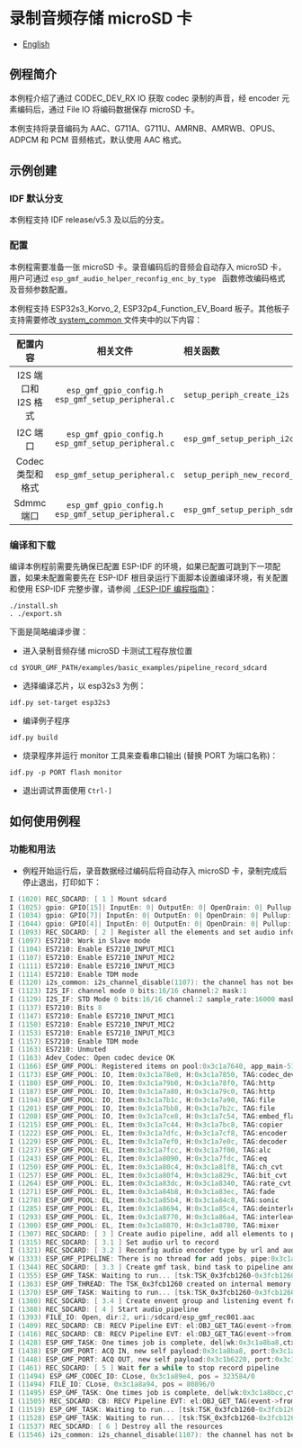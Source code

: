 # 录制音频存储 microSD 卡

- [English](./README.md)

## 例程简介

本例程介绍了通过 CODEC_DEV_RX IO 获取 codec 录制的声音，经 encoder 元素编码后，通过 File IO 将编码数据保存 microSD 卡。

本例支持将录音编码为 AAC、G711A、G711U、AMRNB、AMRWB、OPUS、ADPCM 和 PCM 音频格式，默认使用 AAC 格式。

## 示例创建

### IDF 默认分支

本例程支持 IDF release/v5.3 及以后的分支。

### 配置

本例程需要准备一张 microSD 卡。录音编码后的音频会自动存入 microSD 卡，用户可通过 `esp_gmf_audio_helper_reconfig_enc_by_type ` 函数修改编码格式及音频参数配置。

本例程支持 ESP32s3_Korvo_2, ESP32p4_Function_EV_Board 板子。其他板子支持需要修改[ system_common ](../../system_common) 文件夹中的以下内容：

| 配置内容 | 相关文件 |  相关函数   |
|:----:| :-----: | :---- |
|I2S 端口和 I2S 格式| `esp_gmf_gpio_config.h`<br>`esp_gmf_setup_peripheral.c` | `setup_periph_create_i2s` |
|I2C 端口| `esp_gmf_gpio_config.h`<br>`esp_gmf_setup_peripheral.c` | `esp_gmf_setup_periph_i2c` |
|Codec 类型和格式|`esp_gmf_setup_peripheral.c` |`setup_periph_new_record_codec`  |
|Sdmmc 端口| `esp_gmf_gpio_config.h`<br>`esp_gmf_setup_peripheral.c` | `esp_gmf_setup_periph_sdmmc` |

### 编译和下载

编译本例程前需要先确保已配置 ESP-IDF 的环境，如果已配置可跳到下一项配置，如果未配置需要先在 ESP-IDF 根目录运行下面脚本设置编译环境，有关配置和使用 ESP-IDF 完整步骤，请参阅 [《ESP-IDF 编程指南》](https://docs.espressif.com/projects/esp-idf/zh_CN/latest/esp32s3/index.html)：

```
./install.sh
. ./export.sh
```

下面是简略编译步骤：

- 进入录制音频存储 microSD 卡测试工程存放位置

```
cd $YOUR_GMF_PATH/examples/basic_examples/pipeline_record_sdcard
```

- 选择编译芯片，以 esp32s3 为例：

```
idf.py set-target esp32s3
```

- 编译例子程序

```
idf.py build
```

- 烧录程序并运行 monitor 工具来查看串口输出 (替换 PORT 为端口名称)：

```
idf.py -p PORT flash monitor
```

- 退出调试界面使用 ``Ctrl-]``

## 如何使用例程

### 功能和用法

- 例程开始运行后，录音数据经过编码后将自动存入 microSD 卡，录制完成后停止退出，打印如下：

```c
I (1020) REC_SDCARD: [ 1 ] Mount sdcard
I (1025) gpio: GPIO[15]| InputEn: 0| OutputEn: 0| OpenDrain: 0| Pullup: 1| Pulldown: 0| Intr:0
I (1034) gpio: GPIO[7]| InputEn: 0| OutputEn: 0| OpenDrain: 0| Pullup: 1| Pulldown: 0| Intr:0
I (1044) gpio: GPIO[4]| InputEn: 0| OutputEn: 0| OpenDrain: 0| Pullup: 1| Pulldown: 0| Intr:0
I (1093) REC_SDCARD: [ 2 ] Register all the elements and set audio information to record codec device
I (1097) ES7210: Work in Slave mode
I (1104) ES7210: Enable ES7210_INPUT_MIC1
I (1107) ES7210: Enable ES7210_INPUT_MIC2
I (1111) ES7210: Enable ES7210_INPUT_MIC3
I (1114) ES7210: Enable TDM mode
E (1120) i2s_common: i2s_channel_disable(1107): the channel has not been enabled yet
I (1123) I2S_IF: channel mode 0 bits:16/16 channel:2 mask:1
I (1129) I2S_IF: STD Mode 0 bits:16/16 channel:2 sample_rate:16000 mask:1
I (1137) ES7210: Bits 8
I (1147) ES7210: Enable ES7210_INPUT_MIC1
I (1150) ES7210: Enable ES7210_INPUT_MIC2
I (1153) ES7210: Enable ES7210_INPUT_MIC3
I (1157) ES7210: Enable TDM mode
I (1163) ES7210: Unmuted
I (1163) Adev_Codec: Open codec device OK
I (1166) ESP_GMF_POOL: Registered items on pool:0x3c1a7640, app_main-51
I (1173) ESP_GMF_POOL: IO, Item:0x3c1a78e0, H:0x3c1a7850, TAG:codec_dev_rx
I (1180) ESP_GMF_POOL: IO, Item:0x3c1a79b0, H:0x3c1a78f0, TAG:http
I (1187) ESP_GMF_POOL: IO, Item:0x3c1a7a80, H:0x3c1a79c0, TAG:http
I (1194) ESP_GMF_POOL: IO, Item:0x3c1a7b1c, H:0x3c1a7a90, TAG:file
I (1201) ESP_GMF_POOL: IO, Item:0x3c1a7bb8, H:0x3c1a7b2c, TAG:file
I (1208) ESP_GMF_POOL: IO, Item:0x3c1a7ce8, H:0x3c1a7c54, TAG:embed_flash
I (1215) ESP_GMF_POOL: EL, Item:0x3c1a7c44, H:0x3c1a7bc8, TAG:copier
I (1222) ESP_GMF_POOL: EL, Item:0x3c1a7dfc, H:0x3c1a7cf8, TAG:encoder
I (1229) ESP_GMF_POOL: EL, Item:0x3c1a7ef0, H:0x3c1a7e0c, TAG:decoder
I (1237) ESP_GMF_POOL: EL, Item:0x3c1a7fcc, H:0x3c1a7f00, TAG:alc
I (1243) ESP_GMF_POOL: EL, Item:0x3c1a8090, H:0x3c1a7fdc, TAG:eq
I (1250) ESP_GMF_POOL: EL, Item:0x3c1a80c4, H:0x3c1a81f8, TAG:ch_cvt
I (1257) ESP_GMF_POOL: EL, Item:0x3c1a80f4, H:0x3c1a829c, TAG:bit_cvt
I (1264) ESP_GMF_POOL: EL, Item:0x3c1a83dc, H:0x3c1a8340, TAG:rate_cvt
I (1271) ESP_GMF_POOL: EL, Item:0x3c1a84b8, H:0x3c1a83ec, TAG:fade
I (1278) ESP_GMF_POOL: EL, Item:0x3c1a85b4, H:0x3c1a84c8, TAG:sonic
I (1285) ESP_GMF_POOL: EL, Item:0x3c1a8694, H:0x3c1a85c4, TAG:deinterleave
I (1293) ESP_GMF_POOL: EL, Item:0x3c1a8770, H:0x3c1a86a4, TAG:interleave
I (1300) ESP_GMF_POOL: EL, Item:0x3c1a8870, H:0x3c1a8780, TAG:mixer
I (1307) REC_SDCARD: [ 3 ] Create audio pipeline, add all elements to pipeline
I (1315) REC_SDCARD: [ 3.1 ] Set audio url to record
I (1321) REC_SDCARD: [ 3.2 ] Reconfig audio encoder type by url and audio information and report information to the record pipeline
W (1333) ESP_GMF_PIPELINE: There is no thread for add jobs, pipe:0x3c1a8880, tsk:0x0, [el:encoder-0x3c1a88b8]
I (1344) REC_SDCARD: [ 3.3 ] Create gmf task, bind task to pipeline and load linked element jobs to the bind task
I (1355) ESP_GMF_TASK: Waiting to run... [tsk:TSK_0x3fcb1260-0x3fcb1260, wk:0x0, run:0]
I (1363) ESP_GMF_THREAD: The TSK_0x3fcb1260 created on internal memory
I (1370) ESP_GMF_TASK: Waiting to run... [tsk:TSK_0x3fcb1260-0x3fcb1260, wk:0x3c1a8ba8, run:0]
I (1380) REC_SDCARD: [ 3.4 ] Create envent group and listening event from pipeline
I (1388) REC_SDCARD: [ 4 ] Start audio_pipeline
I (1393) FILE_IO: Open, dir:2, uri:/sdcard/esp_gmf_rec001.aac
I (1409) REC_SDCARD: CB: RECV Pipeline EVT: el:OBJ_GET_TAG(event->from)-0x3c1a8880, type:8192, sub:ESP_GMF_EVENT_STATE_OPENING, payload:0x0, size:0,0x0
I (1416) REC_SDCARD: CB: RECV Pipeline EVT: el:OBJ_GET_TAG(event->from)-0x3c1a88b8, type:8192, sub:ESP_GMF_EVENT_STATE_RUNNING, payload:0x0, size:0,0x0
I (1428) ESP_GMF_TASK: One times job is complete, del[wk:0x3c1a8ba8,ctx:0x3c1a88b8, label:encoder_open]
I (1438) ESP_GMF_PORT: ACQ IN, new self payload:0x3c1a8ba8, port:0x3c1a8a50, el:0x3c1a88b8-encoder
I (1448) ESP_GMF_PORT: ACQ OUT, new self payload:0x3c1b6220, port:0x3c1a8b20, el:0x3c1a88b8-encoder
I (1461) REC_SDCARD: [ 5 ] Wait for a while to stop record pipeline
I (11494) ESP_GMF_CODEC_IO: CLose, 0x3c1a89e4, pos = 323584/0
I (11494) FILE_IO: CLose, 0x3c1a8a94, pos = 80896/0
I (11495) ESP_GMF_TASK: One times job is complete, del[wk:0x3c1a8bcc,ctx:0x3c1a88b8, label:encoder_close]
I (11505) REC_SDCARD: CB: RECV Pipeline EVT: el:OBJ_GET_TAG(event->from)-0x3c1a8880, type:8192, sub:ESP_GMF_EVENT_STATE_STOPPED, payload:0x0, size:0,0x0
I (11519) ESP_GMF_TASK: Waiting to run... [tsk:TSK_0x3fcb1260-0x3fcb1260, wk:0x0, run:0]
I (11528) ESP_GMF_TASK: Waiting to run... [tsk:TSK_0x3fcb1260-0x3fcb1260, wk:0x0, run:0]
I (11537) REC_SDCARD: [ 6 ] Destroy all the resources
E (11546) i2s_common: i2s_channel_disable(1107): the channel has not been enabled yet
```

